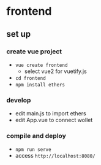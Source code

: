 # frontend

## set up
### create vue project
- `vue create frontend`
  - select vue2 for vuetify.js
- `cd frontend`
- `npm install ethers`
### develop
- edit main.js to import ethers
- edit App.vue to connect wollet
### compile and deploy
- `npm run serve`
- access `http://localhost:8080/`